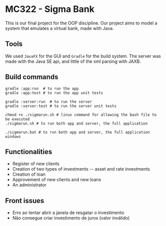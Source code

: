 # MC322 - Sigma Bank

This is our final project for the OOP discipline.
Our project aims to model a system that emulates a virtual bank, made with Java.

## Tools

We used ```JavaFX``` for the GUI and ```Gradle``` for the build system. The server was made
with the Java SE api, and little of the xml parsing with JAXB.

## Build commands

```shell
gradle :app:run  # to run the app
gradle :app:test # to run the app unit tests

gradle :server:run  # to run the server
gradle :server:test # to run the server unit tests

chmod +x ./sigmarun.sh # linux command for allowing the bash file to be executed
./sigmarun.sh # to run both app and server, the full application 

./sigmarun.bat # to run both app and server, the full application windows
```

## Functionalities

- Register of new clients
- Creation of two types of investments -- asset and rate investments
- Creation of loan
- Approvement of new clients and new loans
- An administrator

## Front issues
- Erro ao tentar abrir a janela de resgatar o investimento
- Não consegue criar investimento de juros (valor inválido)

